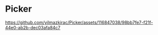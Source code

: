 # Picker


https://github.com/yilmazkirac/Picker/assets/116847038/98bb7fe7-f21f-44e0-ab2b-dec03afa84c7





